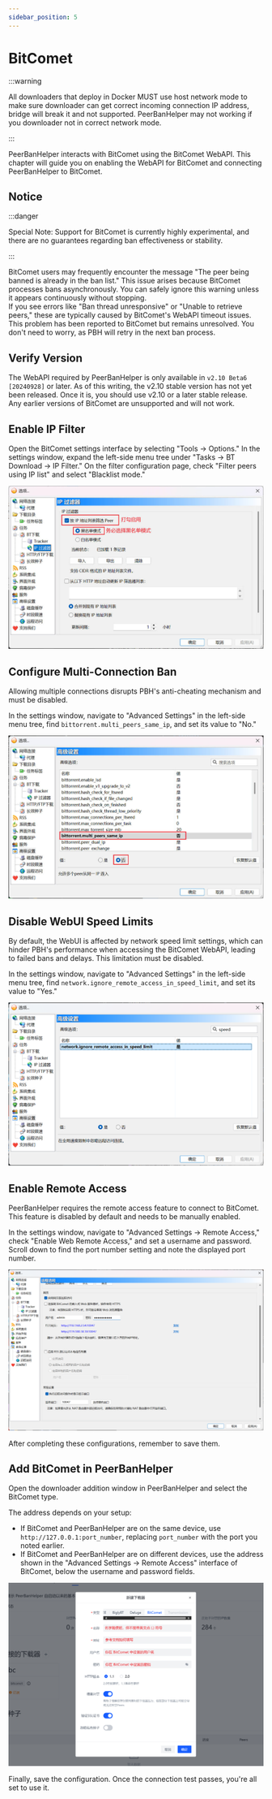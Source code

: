 ```yaml
---
sidebar_position: 5
---
```


# BitComet

:::warning

All downloaders that deploy in Docker MUST use host network mode to make sure downloader can get correct incoming connection IP address, bridge will break it and not supported. PeerBanHelper may not working if you downloader not in correct network mode.

:::

PeerBanHelper interacts with BitComet using the BitComet WebAPI. This chapter will guide you on enabling the WebAPI for BitComet and connecting PeerBanHelper to BitComet.  

## Notice

:::danger

Special Note: Support for BitComet is currently highly experimental, and there are no guarantees regarding ban effectiveness or stability.

:::

BitComet users may frequently encounter the message "The peer being banned is already in the ban list." This issue arises because BitComet processes bans asynchronously. You can safely ignore this warning unless it appears continuously without stopping.  
If you see errors like "Ban thread unresponsive" or "Unable to retrieve peers," these are typically caused by BitComet's WebAPI timeout issues. This problem has been reported to BitComet but remains unresolved. You don't need to worry, as PBH will retry in the next ban process.

## Verify Version

The WebAPI required by PeerBanHelper is only available in `v2.10 Beta6 [20240928]` or later. As of this writing, the v2.10 stable version has not yet been released. Once it is, you should use v2.10 or a later stable release.  
Any earlier versions of BitComet are unsupported and will not work.

## Enable IP Filter

Open the BitComet settings interface by selecting "Tools -> Options." In the settings window, expand the left-side menu tree under "Tasks -> BT Download -> IP Filter." On the filter configuration page, check "Filter peers using IP list" and select "Blacklist mode."

![step1](./assets/BitComet-step1.jpg)

## Configure Multi-Connection Ban

Allowing multiple connections disrupts PBH's anti-cheating mechanism and must be disabled.

In the settings window, navigate to "Advanced Settings" in the left-side menu tree, find `bittorrent.multi_peers_same_ip`, and set its value to "No."

![step2](./assets/BitComet-step2.jpg)

## Disable WebUI Speed Limits

By default, the WebUI is affected by network speed limit settings, which can hinder PBH's performance when accessing the BitComet WebAPI, leading to failed bans and delays. This limitation must be disabled.

In the settings window, navigate to "Advanced Settings" in the left-side menu tree, find `network.ignore_remote_access_in_speed_limit`, and set its value to "Yes."

![step3](./assets/BitComet-step3.png)

## Enable Remote Access

PeerBanHelper requires the remote access feature to connect to BitComet. This feature is disabled by default and needs to be manually enabled.

In the settings window, navigate to "Advanced Settings -> Remote Access," check "Enable Web Remote Access," and set a username and password.  
Scroll down to find the port number setting and note the displayed port number.

![step4](./assets/BitComet-step4.png)

After completing these configurations, remember to save them.

## Add BitComet in PeerBanHelper

Open the downloader addition window in PeerBanHelper and select the BitComet type.

The address depends on your setup:

* If BitComet and PeerBanHelper are on the same device, use `http://127.0.0.1:port_number`, replacing `port_number` with the port you noted earlier.
* If BitComet and PeerBanHelper are on different devices, use the address shown in the "Advanced Settings -> Remote Access" interface of BitComet, below the username and password fields.

![step5](./assets/BitComet-step5.png)

Finally, save the configuration. Once the connection test passes, you're all set to use it.
